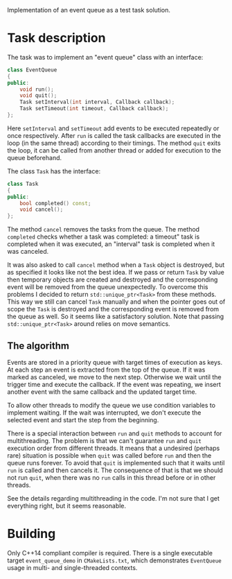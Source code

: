 Implementation of an event queue as a test task solution.

Task description
================
The task was to implement an "event queue" class with an interface: 

```cpp
class EventQueue
{
public:
    void run();
    void quit();
    Task setInterval(int interval, Callback callback);
    Task setTimeout(int timeout, Callback callback);
};
```
Here `setInterval` and `setTimeout` add events to be executed repeatedly or once respectively. After `run` is called the task callbacks are executed in the loop (in the same thread) according to their timings. The method `quit` exits the loop, it can be called from another thread or added for execution to the queue beforehand.  

The class `Task` has the interface:
```cpp
class Task
{
public:
    bool completed() const;
    void cancel();
};
```
The method `cancel` removes the tasks from the queue. The method `completed` checks whether a task was completed: a timeout" task is completed when it was executed, an "interval" task is completed when it was canceled. 

It was also asked to call `cancel` method when a `Task` object is destroyed, but as specified it looks like not the best idea. If we pass or return `Task` by value then temporary objects are created and destroyed and the corresponding event will be removed from the queue unexpectedly. To overcome this problems I decided to return `std::unique_ptr<Task>` from these methods. This way we still can cancel `Task` manually and when the pointer goes out of scope the `Task` is destroyed and the corresponding event is removed from the queue as well. So it seems like a satisfactory solution. Note that passing `std::unique_ptr<Task>` around relies on move semantics.

The algorithm
-------------
Events are stored in a priority queue with target times of execution as keys. At each step an event is extracted from the top of the queue. If it was marked as canceled, we move to the next step. Otherwise we wait until the trigger time and execute the callback. If the event was repeating, we insert another event with the same callback and the updated target time.

To allow other threads to modify the queue we use condition variables to implement waiting. If the wait was interrupted, we don't execute the selected event and start the step from the beginning.

There is a special interaction between `run` and `quit` methods to account for multithreading. The problem is that we can't guarantee `run` and `quit` execution order from different threads. It means that a undesired (perhaps rare) situation is possible when `quit` was called before `run` and then the queue runs forever. To avoid that `quit` is implemented such that it waits until `run` is called and then cancels it. The consequence of that is that we should not run `quit`, when there was no `run` calls in this thread before or in other threads.

See the details regarding multithreading in the code. I'm not sure that I get everything right, but it seems reasonable.

Building
========
Only C++14 compliant compiler is required. There is a single executable target `event_queue_demo` in `CMakeLists.txt`, which demonstrates `EventQueue` usage in multi- and single-threaded contexts.
